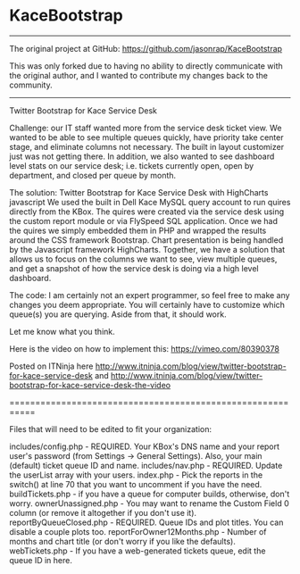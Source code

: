 KaceBootstrap
=============

-------------------------------------------------------------------------
The original project at GitHub: https://github.com/jasonrap/KaceBootstrap

This was only forked due to having no ability to directly communicate with the original author, and I wanted to contribute my changes back to the community.

-------------------------------------------------------------------------


Twitter Bootstrap for Kace Service Desk

Challenge: our IT staff wanted more from the service desk ticket view.  We wanted to be able to see multiple queues quickly, have priority take center stage, and eliminate columns not necessary.   The built in layout customizer just was not getting there.  In addition, we also wanted to see dashboard level stats on our service desk; i.e. tickets currently open, open by department, and closed per queue by month.   

The solution: Twitter Bootstrap for Kace Service Desk with HighCharts javascript
We used the built in Dell Kace MySQL query account to run quires directly from the KBox.  The quires were created via the service desk using the custom report module or via FlySpeed SQL application.  Once we had the quires we simply embedded them in PHP and wrapped the results around the CSS framework Bootstrap. Chart presentation is being handled by the Javascript framework HighCharts.  Together, we have a solution that allows us to focus on the columns we want to see, view multiple queues, and get a snapshot of how the service desk is doing via a high level dashboard.  

The code: I am certainly not an expert programmer, so feel free to make any changes you deem appropriate.  You will certainly have to customize which queue(s) you are querying.  Aside from that, it should work.  

Let me know what you think.  

Here is the video on how to implement this: https://vimeo.com/80390378

Posted on ITNinja here http://www.itninja.com/blog/view/twitter-bootstrap-for-kace-service-desk and http://www.itninja.com/blog/view/twitter-bootstrap-for-kace-service-desk-the-video


===========================================================

Files that will need to be edited to fit your organization:

includes/config.php - REQUIRED. Your KBox's DNS name and your report user's password (from Settings -> General Settings). Also, your main (default) ticket queue ID and name.
includes/nav.php - REQUIRED. Update the userList array with your users.
index.php - Pick the reports in the switch() at line 70 that you want to uncomment if you have the need.
buildTickets.php - if you have a queue for computer builds, otherwise, don't worry.
ownerUnassigned.php - You may want to rename the Custom Field 0 column (or remove it altogether if you don't use it).
reportByQueueClosed.php - REQUIRED. Queue IDs and plot titles. You can disable a couple plots too.
reportForOwner12Months.php - Number of months and chart title (or don't worry if you like the defaults).
webTickets.php - If you have a web-generated tickets queue, edit the queue ID in here.
